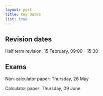 ```yaml
---
layout: post
title: Key Dates
list: true
---
```


## Revision dates
Half term revision: 15 February, 09:00 - 15:30

## Exams
Non-calculator paper: Thursday, 26 May

Calculator paper: Thursday, 09 June
